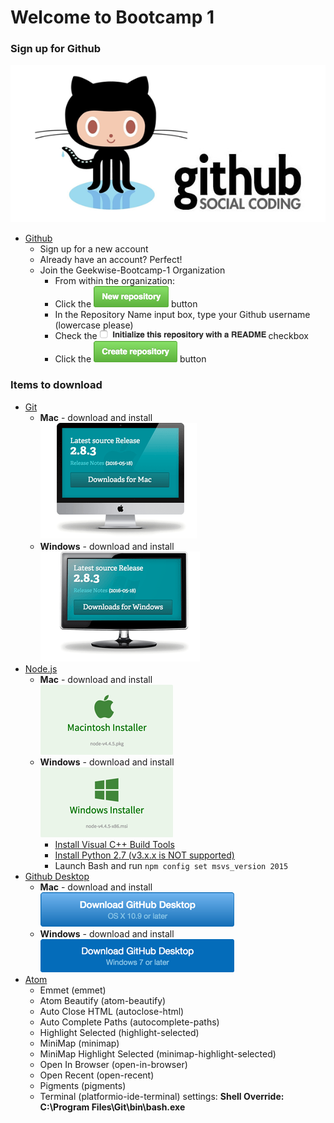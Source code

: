 # Welcome to Bootcamp 1

### Sign up for Github
![Alt text](./img/github.png "Github Octocat")
* [Github](http://github.com)
    * Sign up for a new account
    * Already have an account? Perfect!
    * Join the Geekwise-Bootcamp-1 Organization
        * From within the organization:
        * Click the ![alt text](./img/new-repository-btn.png "New Repository") button
        * In the Repository Name input box, type your Github username (lowercase please)
        * Check the ![alt text](./img/readme-checkbox.png "Initialize this repository with a README") checkbox
        * Click the ![alt text](./img/create-repository-btn.png "Create Repository") button


### Items to download
* [Git](http://git-scm.com/)
    * __Mac__ - download and install  
    ![alt text](./img/git-mac.png "Download for Mac")
    * __Windows__ - download and install  
    ![alt text](./img/git-windows.png "Download for Windows")
* [Node.js](http://nodejs.org/en/download/)
    * __Mac__ - download and install  
    ![alt text](./img/node-mac.png "Download for Mac")
    * __Windows__ - download and install  
    ![alt text](./img/node-windows.png "Download for Windows")
        * [Install Visual C++ Build Tools](http://go.microsoft.com/fwlink/?LinkId=691126)
        * [Install Python 2.7 (v3.x.x is NOT supported)](https://www.python.org/downloads/)
        * Launch Bash and run ``` npm config set msvs_version 2015 ```
* [Github Desktop](http://desktop.github.com)
    * __Mac__ - download and install  
    ![alt text](./img/github-mac.png "Download for Mac")
    * __Windows__ - download and install  
    ![alt text](./img/github-windows.png "Download for Windows")
* [Atom](http://atom.io/)
    * Emmet (emmet)
    * Atom Beautify (atom-beautify)
    * Auto Close HTML (autoclose-html)
    * Auto Complete Paths (autocomplete-paths)
    * Highlight Selected (highlight-selected)
    * MiniMap (minimap)
    * MiniMap Highlight Selected (minimap-highlight-selected)
    * Open In Browser (open-in-browser)
    * Open Recent (open-recent)
    * Pigments (pigments)
    * Terminal (platformio-ide-terminal) settings: __Shell Override: C:\Program Files\Git\bin\bash.exe__
